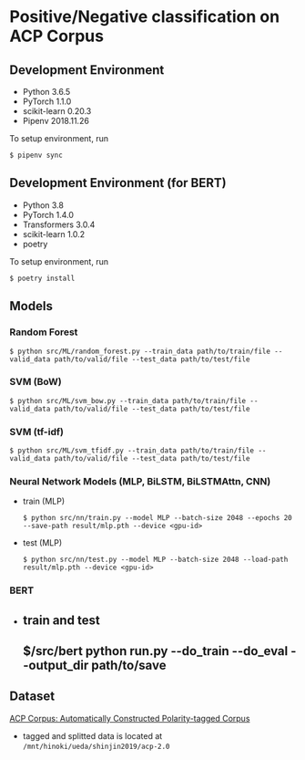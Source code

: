 # Positive/Negative classification on ACP Corpus

## Development Environment

- Python 3.6.5
- PyTorch 1.1.0
- scikit-learn 0.20.3
- Pipenv 2018.11.26

To setup environment, run
```
$ pipenv sync
```

## Development Environment (for BERT)

- Python 3.8
- PyTorch 1.4.0
- Transformers 3.0.4
- scikit-learn 1.0.2
- poetry

To setup environment, run
```
$ poetry install
```

## Models

### Random Forest
```
$ python src/ML/random_forest.py --train_data path/to/train/file --valid_data path/to/valid/file --test_data path/to/test/file
```

### SVM (BoW)
```
$ python src/ML/svm_bow.py --train_data path/to/train/file --valid_data path/to/valid/file --test_data path/to/test/file
```

### SVM (tf-idf)
```
$ python src/ML/svm_tfidf.py --train_data path/to/train/file --valid_data path/to/valid/file --test_data path/to/test/file
```

### Neural Network Models (MLP, BiLSTM, BiLSTMAttn, CNN)
 - train (MLP)
    ```
    $ python src/nn/train.py --model MLP --batch-size 2048 --epochs 20 --save-path result/mlp.pth --device <gpu-id>
    ```
- test (MLP)
    ```
    $ python src/nn/test.py --model MLP --batch-size 2048 --load-path result/mlp.pth --device <gpu-id>
    ```
    
### BERT
 - train and test
   ---
   $/src/bert python run.py --do_train --do_eval --output_dir path/to/save
   ---

## Dataset
[ACP Corpus: Automatically Constructed Polarity-tagged Corpus](http://www.tkl.iis.u-tokyo.ac.jp/~kaji/acp/)

- tagged and splitted data is located at `/mnt/hinoki/ueda/shinjin2019/acp-2.0`
